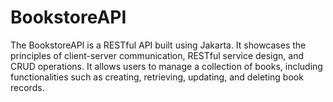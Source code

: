 # BookstoreAPI
The BookstoreAPI is a RESTful API built using Jakarta. It showcases the principles of client-server communication, RESTful service design, and CRUD operations. It allows users to manage a collection of books, including functionalities such as creating, retrieving, updating, and deleting book records.
